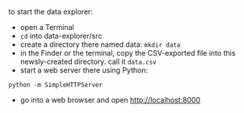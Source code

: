 to start the data explorer:

- open a Terminal
- `cd` into data-explorer/src
- create a directory there named data: `mkdir data`
- in the Finder or the terminal, copy the CSV-exported file into this newsly-created directory. call it `data.csv`
- start a web server there using Python:

`python -m SimpleHTTPServer`

- go into a web browser and open [http://localhost:8000](http://localhost:8000)